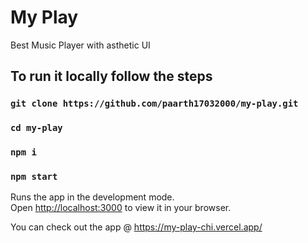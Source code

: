 # My Play

Best Music Player with asthetic UI

## To run it locally follow the steps

### `git clone https://github.com/paarth17032000/my-play.git`
### `cd my-play`
### `npm i`
### `npm start`

Runs the app in the development mode.\
Open [http://localhost:3000](http://localhost:3000) to view it in your browser.

You can check out the app @ https://my-play-chi.vercel.app/
